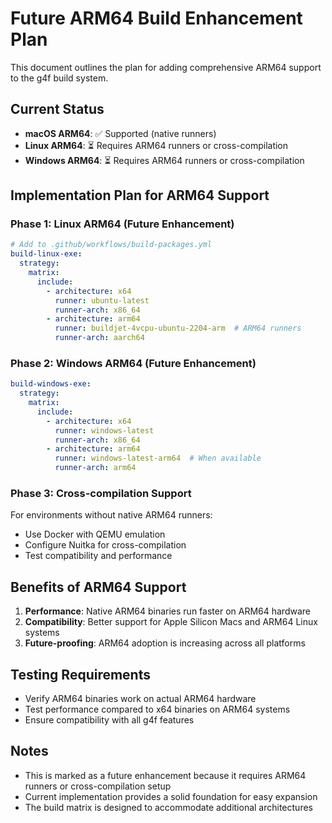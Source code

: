 # Future ARM64 Build Enhancement Plan

This document outlines the plan for adding comprehensive ARM64 support to the g4f build system.

## Current Status

- **macOS ARM64**: ✅ Supported (native runners)
- **Linux ARM64**: ⏳ Requires ARM64 runners or cross-compilation
- **Windows ARM64**: ⏳ Requires ARM64 runners or cross-compilation

## Implementation Plan for ARM64 Support

### Phase 1: Linux ARM64 (Future Enhancement)
```yaml
# Add to .github/workflows/build-packages.yml
build-linux-exe:
  strategy:
    matrix:
      include:
        - architecture: x64
          runner: ubuntu-latest
          runner-arch: x86_64
        - architecture: arm64
          runner: buildjet-4vcpu-ubuntu-2204-arm  # ARM64 runners
          runner-arch: aarch64
```

### Phase 2: Windows ARM64 (Future Enhancement)  
```yaml
build-windows-exe:
  strategy:
    matrix:
      include:
        - architecture: x64
          runner: windows-latest
          runner-arch: x86_64
        - architecture: arm64  
          runner: windows-latest-arm64  # When available
          runner-arch: arm64
```

### Phase 3: Cross-compilation Support
For environments without native ARM64 runners:
- Use Docker with QEMU emulation
- Configure Nuitka for cross-compilation
- Test compatibility and performance

## Benefits of ARM64 Support

1. **Performance**: Native ARM64 binaries run faster on ARM64 hardware
2. **Compatibility**: Better support for Apple Silicon Macs and ARM64 Linux systems
3. **Future-proofing**: ARM64 adoption is increasing across all platforms

## Testing Requirements

- Verify ARM64 binaries work on actual ARM64 hardware
- Test performance compared to x64 binaries on ARM64 systems
- Ensure compatibility with all g4f features

## Notes

- This is marked as a future enhancement because it requires ARM64 runners or cross-compilation setup
- Current implementation provides a solid foundation for easy expansion
- The build matrix is designed to accommodate additional architectures